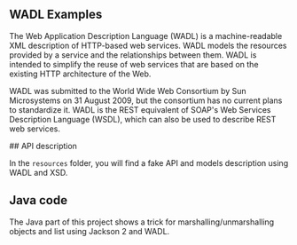 ## WADL Examples

The Web Application Description Language (WADL) is a machine-readable XML description of HTTP-based web services. WADL models the resources provided by a service and the relationships between them. WADL is intended to simplify the reuse of web services that are based on the existing HTTP architecture of the Web.

WADL was submitted to the World Wide Web Consortium by Sun Microsystems on 31 August 2009, but the consortium has no current plans to standardize it. WADL is the REST equivalent of SOAP's Web Services Description Language (WSDL), which can also be used to describe REST web services.

## API description

In the ```resources``` folder, you will find a fake API and models description using WADL and XSD.

## Java code

The Java part of this project shows a trick for marshalling/unmarshalling objects and list using Jackson 2 and WADL.
